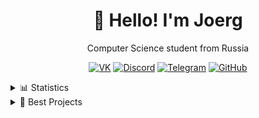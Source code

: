 <div align="center">

# 👋 Hello! I'm Joerg  

Computer Science student from Russia  

[![VK](https://img.shields.io/badge/VK-4680C2?style=for-the-badge&logo=vk&logoColor=white)](https://vk.com/redpoo)
[![Discord](https://img.shields.io/badge/Discord-5865F2?style=for-the-badge&logo=discord&logoColor=white)](https://discordapp.com/users/368399838389207040)
[![Telegram](https://img.shields.io/badge/Telegram-2CA5E0?style=for-the-badge&logo=telegram&logoColor=white)](https://t.me/joerj9)
[![GitHub](https://img.shields.io/badge/GitHub-181717?style=for-the-badge&logo=github&logoColor=white)](https://github.com/Joerg1632)

<div align="left">
<details>
  <summary>📊 Statistics </summary>
  
  ![GitHub Stats](https://github-readme-stats.vercel.app/api?username=Joerg1632&show_icons=true&theme=tokyonight)
  ![Top Langs](https://github-readme-stats.vercel.app/api/top-langs/?username=Joerg1632&hide=makefile,swig&layout=compact&theme=tokyonight)
  
</details>

<details>
  <summary>💼 Best Projects</summary>

<div align="left">

| Technology | Projects |
|----------------------|---------|
| ![Python](https://img.shields.io/badge/-Python-3776AB?style=for-the-badge&logo=python&logoColor=white) | [![GitHub](https://img.shields.io/badge/-GitHub-000000?style=for-the-badge&logo=github&logoColor=white)](https://github.com/Joerg1632/Project1) [![GitHub](https://img.shields.io/badge/-GitHub-000000?style=for-the-badge&logo=github&logoColor=white)](https://github.com/Joerg1632/Project2) |
| ![Java](https://img.shields.io/badge/-Java-FB7E1D?style=for-the-badge&logo=java&logoColor=white) | [![GitHub](https://img.shields.io/badge/-GitHub-000000?style=for-the-badge&logo=github&logoColor=white)](https://github.com/Joerg1632/Project3) [![GitHub](https://img.shields.io/badge/-GitHub-000000?style=for-the-badge&logo=github&logoColor=white)](https://github.com/Joerg1632/Project4) |
| ![FastAPI](https://img.shields.io/badge/-FastAPI-9B59B6?style=for-the-badge&logo=fastapi&logoColor=white) | [![GitHub](https://img.shields.io/badge/-GitHub-000000?style=for-the-badge&logo=github&logoColor=white)](https://github.com/Joerg1632/Project5) |
| ![C++](https://img.shields.io/badge/-C++-00599C?style=for-the-badge&logo=c%2B%2B&logoColor=white) | [![GitHub](https://img.shields.io/badge/-GitHub-000000?style=for-the-badge&logo=github&logoColor=white)](https://github.com/Joerg1632/parallel-programming-cpp) |


</div>
</details>

</div>
